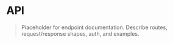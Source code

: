 # API

> Placeholder for endpoint documentation. Describe routes, request/response shapes, auth, and examples.


